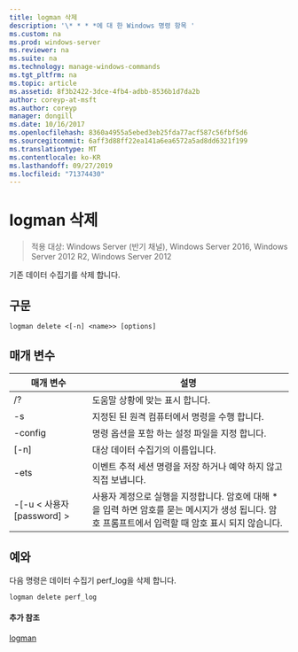 ```yaml
---
title: logman 삭제
description: '\* * * *에 대 한 Windows 명령 항목 '
ms.custom: na
ms.prod: windows-server
ms.reviewer: na
ms.suite: na
ms.technology: manage-windows-commands
ms.tgt_pltfrm: na
ms.topic: article
ms.assetid: 8f3b2422-3dce-4fb4-adbb-8536b1d7da2b
author: coreyp-at-msft
ms.author: coreyp
manager: dongill
ms.date: 10/16/2017
ms.openlocfilehash: 8360a4955a5ebed3eb25fda77acf587c56fbf5d6
ms.sourcegitcommit: 6aff3d88ff22ea141a6ea6572a5ad8dd6321f199
ms.translationtype: MT
ms.contentlocale: ko-KR
ms.lasthandoff: 09/27/2019
ms.locfileid: "71374430"
---
```

# <a name="logman-delete"></a>logman 삭제

>적용 대상: Windows Server (반기 채널), Windows Server 2016, Windows Server 2012 R2, Windows Server 2012

기존 데이터 수집기를 삭제 합니다.  

## <a name="syntax"></a>구문  
```  
logman delete <[-n] <name>> [options]  
```  
## <a name="parameters"></a>매개 변수  

|        매개 변수        |                                                                               설명                                                                               |
|-------------------------|-------------------------------------------------------------------------------------------------------------------------------------------------------------------------|
|           /?            |                                                                    도움말 상황에 맞는 표시 합니다.                                                                     |
|   -s <computer name>    |                                                          지정된 된 원격 컴퓨터에서 명령을 수행 합니다.                                                          |
|     -config <value>     |                                                         명령 옵션을 포함 하는 설정 파일을 지정 합니다.                                                         |
|       [-n] <name>       |                                                                   대상 데이터 수집기의 이름입니다.                                                                    |
|          -ets           |                                              이벤트 추적 세션 명령을 저장 하거나 예약 하지 않고 직접 보냅니다.                                               |
| -[-u < 사용자 [password] > | 사용자 계정으로 실행을 지정합니다. 암호에 대해 \*을 입력 하면 암호를 묻는 메시지가 생성 됩니다. 암호 프롬프트에서 입력할 때 암호 표시 되지 않습니다. |

## <a name="BKMK_examples"></a>예와  
다음 명령은 데이터 수집기 perf_log을 삭제 합니다.  
```  
logman delete perf_log  
```  
#### <a name="additional-references"></a>추가 참조  
[logman](logman.md)  
